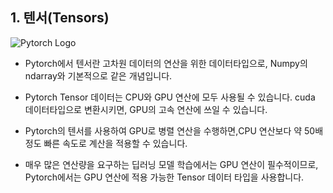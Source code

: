 ## 1. 텐서(Tensors)

![Pytorch Logo](http://andersonjo.github.io/assets/posts2/Pytorch/logo.jpg)

- Pytorch에서 텐서란 고차원 데이터의 연산을 위한 데이터타입으로, Numpy의 ndarray와 기본적으로 같은 개념입니다.

- Pytorch Tensor 데이터는 CPU와 GPU 연산에 모두 사용될 수 있습니다. cuda 데이터타입으로 변환시키면, GPU의 고속 연산에 쓰일 수 있습니다.

- Pytorch의 텐서를 사용하여 GPU로 병렬 연산을 수행하면,CPU 연산보다 약 50배 정도 빠른 속도로 계산을 적용할 수 있습니다.

- 매우 많은 연산량을 요구하는 딥러닝 모델 학습에서는 GPU 연산이 필수적이므로, Pytorch에서는 GPU 연산에 적용 가능한 Tensor 데이터 타입을 사용합니다. 

